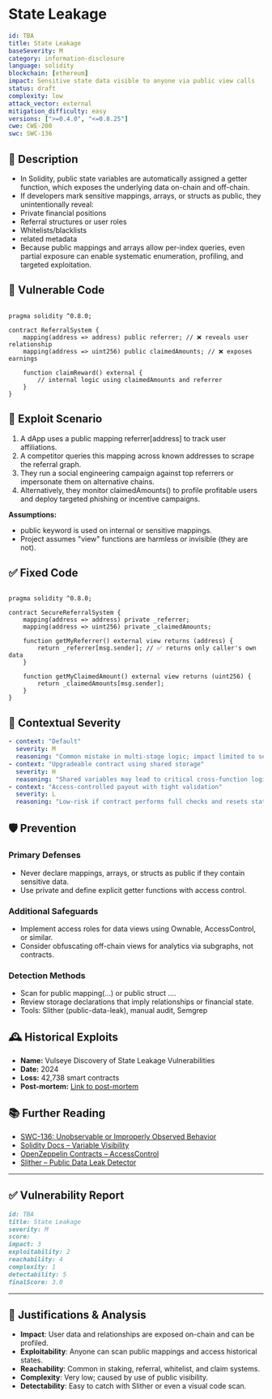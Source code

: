 # State Leakage 

```YAML
id: TBA
title: State Leakage 
baseSeverity: M
category: information-disclosure
language: solidity
blockchain: [ethereum]
impact: Sensitive state data visible to anyone via public view calls
status: draft
complexity: low
attack_vector: external
mitigation_difficulty: easy
versions: [">=0.4.0", "<=0.8.25"]
cwe: CWE-200
swc: SWC-136
```

## 📝 Description

- In Solidity, public state variables are automatically assigned a getter function, which exposes the underlying data on-chain and off-chain. 
- If developers mark sensitive mappings, arrays, or structs as public, they unintentionally reveal:
- Private financial positions
- Referral structures or user roles
- Whitelists/blacklists
- related metadata
- Because public mappings and arrays allow per-index queries, even partial exposure can enable systematic enumeration, profiling, and targeted exploitation.

## 🚨 Vulnerable Code

```solidity

pragma solidity ^0.8.0;

contract ReferralSystem {
    mapping(address => address) public referrer; // ❌ reveals user relationship
    mapping(address => uint256) public claimedAmounts; // ❌ exposes earnings

    function claimReward() external {
        // internal logic using claimedAmounts and referrer
    }
}
```

## 🧪 Exploit Scenario

1. A dApp uses a public mapping referrer[address] to track user affiliations.
2. A competitor queries this mapping across known addresses to scrape the referral graph.
3. They run a social engineering campaign against top referrers or impersonate them on alternative chains.
4. Alternatively, they monitor claimedAmounts() to profile profitable users and deploy targeted phishing or incentive campaigns.

**Assumptions:**

- public keyword is used on internal or sensitive mappings.
- Project assumes "view" functions are harmless or invisible (they are not).

## ✅ Fixed Code

```solidity

pragma solidity ^0.8.0;

contract SecureReferralSystem {
    mapping(address => address) private _referrer;
    mapping(address => uint256) private _claimedAmounts;

    function getMyReferrer() external view returns (address) {
        return _referrer[msg.sender]; // ✅ returns only caller's own data
    }

    function getMyClaimedAmount() external view returns (uint256) {
        return _claimedAmounts[msg.sender];
    }
}
```

## 🧭 Contextual Severity

```yaml
- context: "Default"
  severity: M
  reasoning: "Common mistake in multi-stage logic; impact limited to session."
- context: "Upgradeable contract using shared storage"
  severity: H
  reasoning: "Shared variables may lead to critical cross-function logic errors."
- context: "Access-controlled payout with tight validation"
  severity: L
  reasoning: "Low-risk if contract performs full checks and resets state."
```

## 🛡️ Prevention

### Primary Defenses

- Never declare mappings, arrays, or structs as public if they contain sensitive data.
- Use private and define explicit getter functions with access control.

### Additional Safeguards

- Implement access roles for data views using Ownable, AccessControl, or similar.
- Consider obfuscating off-chain views for analytics via subgraphs, not contracts.

### Detection Methods

- Scan for public mapping(...) or public struct ....
- Review storage declarations that imply relationships or financial state.
- Tools: Slither (public-data-leak), manual audit, Semgrep

## 🕰️ Historical Exploits

- **Name:** Vulseye Discovery of State Leakage Vulnerabilities 
- **Date:** 2024 
- **Loss:** 42,738 smart contracts
- **Post-mortem:** [Link to post-mortem](https://arxiv.org/html/2408.10116v1)
  
## 📚 Further Reading

- [SWC-136: Unobservable or Improperly Observed Behavior](https://swcregistry.io/docs/SWC-136/) 
- [Solidity Docs – Variable Visibility](https://docs.soliditylang.org/en/latest/contracts.html#visibility-and-getters) 
- [OpenZeppelin Contracts – AccessControl](https://docs.openzeppelin.com/contracts/4.x/access-control) 
- [Slither – Public Data Leak Detector](https://github.com/crytic/slither/wiki/Detector-Documentation#public-state-variable)

---

## ✅ Vulnerability Report

```markdown
id: TBA
title: State Leakage 
severity: M 
score:
impact: 3 
exploitability: 2 
reachability: 4 
complexity: 1   
detectability: 5 
finalScore: 3.0
```

---

## 📄 Justifications & Analysis

- **Impact**: User data and relationships are exposed on-chain and can be profiled.
- **Exploitability**: Anyone can scan public mappings and access historical states.
- **Reachability**: Common in staking, referral, whitelist, and claim systems.
- **Complexity**: Very low; caused by use of public visibility.
- **Detectability**: Easy to catch with Slither or even a visual code scan.